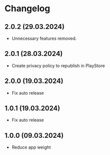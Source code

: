 # Changelog

## 2.0.2 (29.03.2024)

- Unnecessary features removed.

## 2.0.1 (28.03.2024)

- Create privacy policy to republish in PlayStore

## 2.0.0 (19.03.2024)

- Fix auto release

## 1.0.1 (19.03.2024)

- Fix auto release

## 1.0.0 (09.03.2024)

- Reduce app weight

